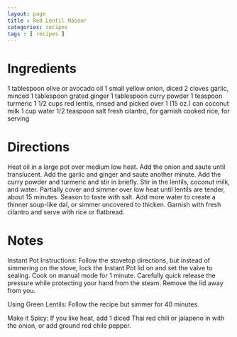 ```yaml
---
layout: page
title : Red Lentil Masoor
categories: recipes
tags : [ recipes ]
---
```


# Ingredients
1 tablespoon olive or avocado oil
1 small yellow onion, diced
2 cloves garlic, minced
1 tablespoon grated ginger
1 tablespoon curry powder
1 teaspoon turmeric
1 1/2 cups red lentils, rinsed and picked over
1 (15 oz.) can coconut milk
1 cup water
1/2 teaspoon salt
fresh cilantro, for garnish
cooked rice, for serving

# Directions

Heat oil in a large pot over medium low heat. Add the onion and saute until translucent. Add the garlic and ginger and saute another minute. Add the curry powder and turmeric and stir in briefly. Stir in the lentils, coconut milk, and water. Partially cover and simmer over low heat until lentils are tender, about 15 minutes. Season to taste with salt. Add more water to create a thinner soup-like dal, or simmer uncovered to thicken. Garnish with fresh cilantro and serve with rice or flatbread.

# Notes
Instant Pot Instructions: Follow the stovetop directions, but instead of simmering on the stove, lock the Instant Pot lid on and set the valve to sealing. Cook on manual mode for 1 minute. Carefully quick release the pressure while protecting your hand from the steam. Remove the lid away from you.

Using Green Lentils: Follow the recipe but simmer for 40 minutes.

Make it Spicy: If you like heat, add 1 diced Thai red chili or jalapeno in with the onion, or add ground red chile pepper.
